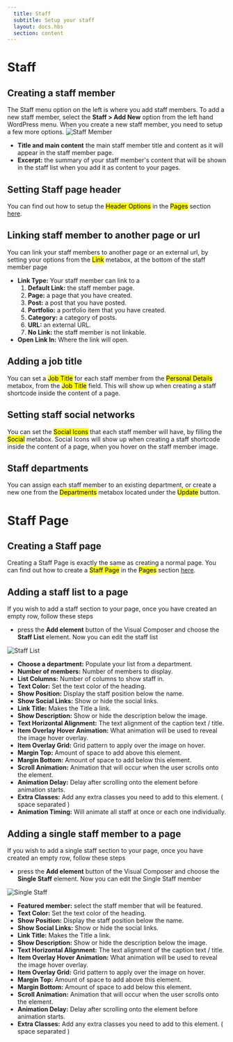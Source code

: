 ```yaml
---
  title: Staff
  subtitle: Setup your staff
  layout: docs.hbs
  section: content
---
```


# Staff

## Creating a staff member
The Staff menu option on the left is where you add staff members. To add a new staff member, select the **Staff > Add New** option from the left hand WordPress menu. When you create a new staff member, you need to setup a few more options.
<img src="assets/images/content/staff-member.png" alt="Staff Member">

- **Title and main content** the main staff member title and content as it will appear in the staff member page.
- **Excerpt:**  the summary of your staff member's content that will be shown in the staff list when you add it as content to your pages.

## Setting Staff page header
You can find out how to setup the <mark>Header Options</mark> in the <mark>Pages</mark> section [here](/pages.html#changing-the-page-header).


## Linking staff member to another page or url
You can link your staff members to another page or an external url, by setting your options from the <mark>Link</mark> metabox, at the bottom of the staff member page

- **Link Type:** Your staff member can link to a
    1. **Default Link:**  the staff member page.
    2. **Page:** a page that you have created.
    3. **Post:** a post that you have posted.
    4. **Portfolio:** a portfolio item that you have created.
    5. **Category:** a category of posts.
    6. **URL:** an external URL.
    7. **No Link:** the staff member is not linkable.
- **Open Link In:** Where the link will open.

## Adding a job title
You can set a <mark>Job Title</mark> for each staff member from the <mark>Personal Details</mark> metabox, from the <mark>Job Title</mark> field. This will show up when creating a staff shortcode inside the content of a page.

## Setting staff social networks
You can set the <mark>Social Icons</mark> that each staff member will have, by filling the <mark>Social</mark> metabox. Social Icons will show up when creating a staff shortcode inside the content of a page, when you hover on the staff member image.

## Staff departments
You can assign each staff member to an existing department, or create a new one from the <mark>Departments</mark> metabox located under the <mark>Update</mark> button.

# Staff Page

## Creating a Staff page
Creating a Staff Page is exactly the same as creating a normal page.
You can find out how to create a <mark>Staff Page</mark> in the <mark>Pages</mark> section [here](/pages.html#creating-a-page-with-the-visual-composer).

## Adding a staff list to a page
If you wish to add a staff section to your page, once you have created an empty row, follow these steps

- press the **Add element** button of the Visual Composer and choose the **Staff List** element. Now you can edit the staff list

<img src="assets/images/content/staff-list.png" alt="Staff List">

- **Choose a department:**  Populate your list from a department.
- **Number of members:**    Number of members to display.
- **List Columns:** Number of columns to show staff in.
- **Text Color:** Set the text color of the heading.
- **Show Position:**   Display the staff position below the name.
- **Show Social Links:**   Show or hide the social links.
- **Link Title:**   Makes the Title a link.
- **Show Description:**   Show or hide the description below the image.
- **Text Horizontal Alignment:**   The text alignment of the caption text / title.
- **Item Overlay Hover Animation:**   What animation will be used to reveal the image hover overlay.
- **Item Overlay Grid:**   Grid pattern to apply over the image on hover.
- **Margin Top:**   Amount of space to add above this element.
- **Margin Bottom:**   Amount of space to add below this element.
- **Scroll Animation:**   Animation that will occur when the user scrolls onto the element.
- **Animation Delay:**   Delay after scrolling onto the element before animation starts.
- **Extra Classes:**   Add any extra classes you need to add to this element. ( space separated )
- **Animation Timing:**   Will animate all staff at once or each one individually.

## Adding a single staff member to a page
If you wish to add a single staff section to your page, once you have created an empty row, follow these steps

- press the **Add element** button of the Visual Composer and choose the **Single Staff** element. Now you can edit the Single Staff member

<img src="assets/images/content/single-staff.png" alt="Single Staff">

- **Featured member:**  select the staff member that will be featured.
- **Text Color:** Set the text color of the heading.
- **Show Position:**   Display the staff position below the name.
- **Show Social Links:**   Show or hide the social links.
- **Link Title:**   Makes the Title a link.
- **Show Description:**   Show or hide the description below the image.
- **Text Horizontal Alignment:**   The text alignment of the caption text / title.
- **Item Overlay Hover Animation:**   What animation will be used to reveal the image hover overlay.
- **Item Overlay Grid:**   Grid pattern to apply over the image on hover.
- **Margin Top:**   Amount of space to add above this element.
- **Margin Bottom:**   Amount of space to add below this element.
- **Scroll Animation:**   Animation that will occur when the user scrolls onto the element.
- **Animation Delay:**   Delay after scrolling onto the element before animation starts.
- **Extra Classes:**   Add any extra classes you need to add to this element. ( space separated )